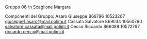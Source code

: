 Gruppo 06 \n
Scaglione Margara

Componenti del Gruppo:
Asaro Giuseppe 869796 10523267 giuseppe1.asaro@mail.polimi.it
Cassata Salvatore 869034 10560790 salvatore.cassata@mail.polimi.it
Cecco Riccardo 866088 10572767 riccardo.cecco@mail.polimi.it
